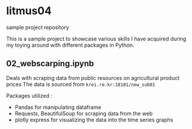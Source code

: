 # litmus04

sample project repository

This is a sample project to showcase various skills I have acquired during my
toying around with different packages in Python.

## 02_webscarping.ipynb

Deals with scraping data from public resources on agricultural product prices
The data is sourced from `krei.re.kr:18181/new_sub01`

Packages utilized : 
- Pandas for manipulating dataframe
- Requests, BeautifulSoup for scraping data from the web
- plotly express for visualizing the data into the time series graphs